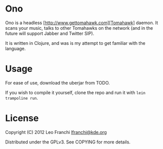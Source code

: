 Ono
===

Ono is a headless [http://www.gettomahawk.com][Tomahawk] daemon. It scans your music, talks to other Tomahawks 
on the network (and in the future will support Jabber and Twitter SIP). 

It is written in Clojure, and was is my attempt to get familiar with the language.

Usage
=====

For ease of use, download the uberjar from TODO.

If you wish to compile it yourself, clone the repo and run it with `lein trampoline run`.

License
=======

Copyright (C) 2012 Leo Franchi <lfranchi@kde.org>

Distributed under the GPLv3. See COPYING for more details.
